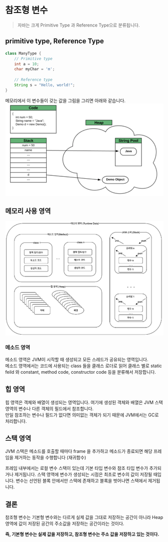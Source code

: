 # 참조형 변수
> 자바는 크게 Primitive Type 과 Reference Type으로 분류됩니다.

## primitive type, Reference Type
```java
class ManyType {
    // Primitive type
    int a = 10;
    char myChar = 'm'; 

    // Reference type
    String s = "Hello, world!";
}
```

메모리에서 이 변수들이 갖는 값을 그림을 그리면 아래와 같습니다.
<img src="../../img/primitive-reference-type-heap-memory.png">

## 메모리 사용 영역
<img src="../../img/java-runTime-area.png">

### 메소드 영역
메소드 영역은 JVM이 시작할 때 생성되고 모든 스레드가 공유되는 영역입니다.  
메소드 영역에서는 코드에 사용되는 class 들을 클래스 로더로 읽어 클래스 별로 static feild 와 constant, method code, constructor code 등을 분류해서 저장합니다.

## 힙 영역
힙 영역은 객체와 배열이 생성되는 영역입니다. 여기에 생성된 객체와 배열은 JVM 스택 영역의 변수나 다른 객체의 필드에서 참조합니다.  
만일 참조하는 변수나 필드가 없다면 의미없는 객체가 되기 때문에 JVM에서는 GC로 처리합니다.

## 스택 영역
JVM 스택은 메소드를 호출할 때마다 frame 을 추가하고 메소드가 종료되면 해당 프레임을 제거하는 동작을 수행합니다 (재귀함수)

프레임 내부에서는 로컬 변수 스택이 있는데 기본 타입 변수와 참조 타입 변수가 추가되거나 제거됩니다. 스택 영역에 변수가 생성되는 시점은 최초로 변수의 값이 저장될 때입니다. 변수는 선언된 블록 안에서만 스택에 존재하고 블록을 벗어나면 스택에서 제거됩니다.

## 결론
참조형 변수는 기본형 변수와는 다르게 실제 값을 그대로 저장하는 공간이 아니라 Heap 영역에 값이 저장된 공간의 주소값을 저장하는 공간이라는 것이다.

**즉, 기본형 변수는 실제 값을 저장하고, 참조형 변수는 주소 값을 저장하고 있는 것이다.**